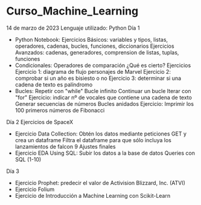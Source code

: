 # Curso_Machine_Learning
14 de marzo de 2023
Lenguaje utilizado: Python
Día 1
  - Python Notebook:
      Ejercicios Básicos: variables y tipos, listas, operadores, cadenas, bucles, funciones, diccionarios
      Ejercicios Avanzados: cadenas, generadores, comprension de listas, tuplas, funciones
  - Condicionales:
      Operadores de comparación
      ¿Qué es cierto?
      Ejercicios
        Ejercicio 1: diagrama de flujo personajes de Marvel
        Ejercicio 2: comprobar si un año es bisiesto o no
        Ejercicio 3: determinar si una cadena de texto es palíndromo
  - Bucles:
      Repetir con "while"
        Bucle infinito
        Continuar un bucle
      Iterar con "for"
        Ejercicio: indicar nº de vocales que contiene una cadena de texto
      Generar secuencias de números
        Bucles anidados
        Ejercicio: Imprimir los 100 primeros números de Fibonacci
        
Día 2 
Ejercicios de SpaceX
- Ejercicio Data Collection:
    Obtén los datos mediante peticiones GET y crea un dataframe
    Filtra el dataframe para que sólo incluya los lanzamientos de falcon 9
    Ajustes finales
- Ejercicio EDA Using SQL:
    Subir los datos a la base de datos
    Queries con SQL (1-10)

Día 3 
- Ejercicio Prophet: predecir el valor de Activision Blizzard, Inc. (ATVI)
- Ejercicio Folium
- Ejercicio de Introducción a Machine Learning con Scikit-Learn

